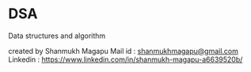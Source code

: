 # DSA
Data structures and algorithm


created by Shanmukh Magapu
Mail id  : shanmukhmagapu@gmail.com
Linkedin : https://www.linkedin.com/in/shanmukh-magapu-a6639520b/
